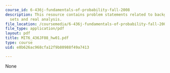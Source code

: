 ```yaml
---
course_id: 6-436j-fundamentals-of-probability-fall-2008
description: This resource contains problem statements related to background material
  sets and real analysis.
file_location: /coursemedia/6-436j-fundamentals-of-probability-fall-2008/e8b626ac968cfa12f9b80988f49a7413_MIT6_436JF08_hw01.pdf
file_type: application/pdf
layout: pdf
title: MIT6_436JF08_hw01.pdf
type: course
uid: e8b626ac968cfa12f9b80988f49a7413

---
```

None